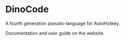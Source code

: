 # DinoCode
A fourth generation pseudo-language for AutoHotkey.

Documentation and user guide on the website.
